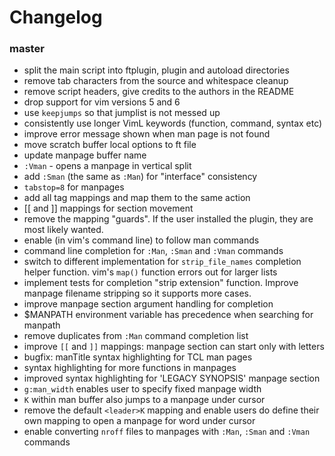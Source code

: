# Changelog

### master

- split the main script into ftplugin, plugin and autoload directories
- remove tab characters from the source and whitespace cleanup
- remove script headers, give credits to the authors in the README
- drop support for vim versions 5 and 6
- use `keepjumps` so that jumplist is not messed up
- consistently use longer VimL keywords (function, command, syntax etc)
- improve error message shown when man page is not found
- move scratch buffer local options to ft file
- update manpage buffer name
- `:Vman` - opens a manpage in vertical split
- add `:Sman` (the same as `:Man`) for "interface" consistency
- `tabstop=8` for manpages
- add all tag mappings and map them to the same action
- [[ and ]] mappings for section movement
- remove the mapping "guards". If the user installed the plugin, they are most
  likely wanted.
- enable <bar> (in vim's command line) to follow man commands
- command line completion for `:Man`, `:Sman` and `:Vman` commands
- switch to different implementation for `strip_file_names` completion helper
  function. vim's `map()` function errors out for larger lists
- implement tests for completion "strip extension" function. Improve manpage
  filename stripping so it supports more cases.
- improve manpage section argument handling for completion
- $MANPATH environment variable has precedence when searching for manpath
- remove duplicates from `:Man` command completion list
- improve `[[` and `]]` mappings: manpage section can start only with letters
- bugfix: manTitle syntax highlighting for TCL man pages
- syntax highlighting for more functions in manpages
- improved syntax highlighting for 'LEGACY SYNOPSIS' manpage section
- `g:man_width` enables user to specify fixed manpage width
- `K` within man buffer also jumps to a manpage under cursor
- remove the default `<leader>K` mapping and enable users do define their own
  mapping to open a manpage for word under cursor
- enable converting `nroff` files to manpages with `:Man`, `:Sman` and `:Vman`
  commands
